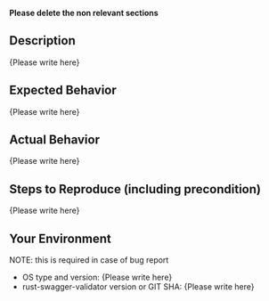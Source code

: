 **Please delete the non relevant sections**

## Description

{Please write here}

## Expected Behavior

{Please write here}

## Actual Behavior

{Please write here}

## Steps to Reproduce (including precondition)

{Please write here}

## Your Environment
NOTE: this is required in case of bug report
- OS type and version: {Please write here}
- rust-swagger-validator version or GIT SHA: {Please write here}
